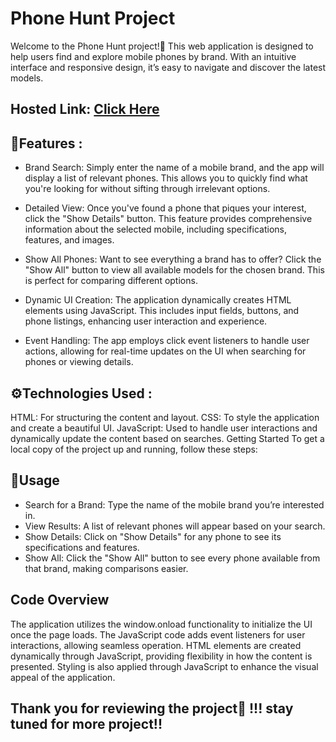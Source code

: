 # Phone Hunt Project #
   Welcome to the Phone Hunt project!🚀 This web application is designed to help users find and explore mobile phones by brand. With an intuitive interface and responsive design, it’s easy to navigate and discover the latest models.
## Hosted Link: [Click Here](https://surya-annadurai-10.github.io/JS_WeeklyTest4_Phone_Hunt/)

## 📱Features :
- Brand Search: Simply enter the name of a mobile brand, and the app will display a list of relevant phones. This allows you to quickly find what you're looking for without sifting through irrelevant options.

- Detailed View: Once you've found a phone that piques your interest, click the "Show Details" button. This feature provides comprehensive information about the selected mobile, including specifications, features, and images.

- Show All Phones: Want to see everything a brand has to offer? Click the "Show All" button to view all available models for the chosen brand. This is perfect for comparing different options.

- Dynamic UI Creation: The application dynamically creates HTML elements using JavaScript. This includes input fields, buttons, and phone listings, enhancing user interaction and experience.

- Event Handling: The app employs click event listeners to handle user actions, allowing for real-time updates on the UI when searching for phones or viewing details.

## ⚙️Technologies Used :

HTML: For structuring the content and layout.
CSS: To style the application and create a beautiful UI.
JavaScript: Used to handle user interactions and dynamically update the content based on searches.
Getting Started
To get a local copy of the project up and running, follow these steps:

## 🔎Usage
- Search for a Brand: Type the name of the mobile brand you’re interested in.
- View Results: A list of relevant phones will appear based on your search.
- Show Details: Click on "Show Details" for any phone to see its specifications and features.
- Show All: Click the "Show All" button to see every phone available from that brand, making comparisons easier.

## Code Overview
The application utilizes the window.onload functionality to initialize the UI once the page loads. The JavaScript code adds event listeners for user interactions, allowing seamless operation. HTML elements are created dynamically through JavaScript, providing flexibility in how the content is presented. Styling is also applied through JavaScript to enhance the visual appeal of the application.

## Thank you for reviewing the project💓 !!! stay tuned for more project!!
